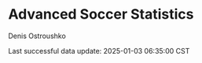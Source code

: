 # Advanced Soccer Statistics
Denis Ostroushko

<!-- gfm -->

Last successful data update: 2025-01-03 06:35:00 CST
